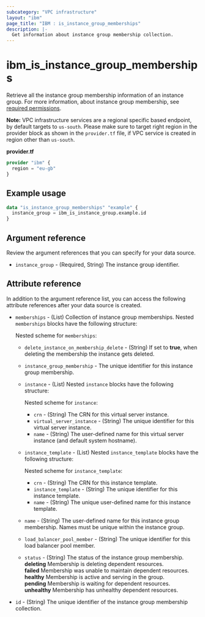 ```yaml
---
subcategory: "VPC infrastructure"
layout: "ibm"
page_title: "IBM : is_instance_group_memberships"
description: |-
  Get information about instance group membership collection.
---
```


# ibm_is_instance_group_memberships
Retrieve all the instance group membership information of an instance group. For more information, about instance group membership, see [required permissions](https://cloud.ibm.com/docs/vpc?topic=vpc-resource-authorizations-required-for-api-and-cli-calls).

**Note:** 
VPC infrastructure services are a regional specific based endpoint, by default targets to `us-south`. Please make sure to target right region in the provider block as shown in the `provider.tf` file, if VPC service is created in region other than `us-south`.

**provider.tf**

```terraform
provider "ibm" {
  region = "eu-gb"
}
```

## Example usage

```terraform
data "is_instance_group_memberships" "example" {
  instance_group = ibm_is_instance_group.example.id
}
```

## Argument reference
Review the argument references that you can specify for your data source. 

* `instance_group` - (Required, String) The instance group identifier.

## Attribute reference
In addition to the argument reference list, you can access the following attribute references after your data source is created.

- `memberships` - (List) Collection of instance group memberships. Nested `memberships` blocks have the following structure:

  Nested scheme for `memberships`:
  - `delete_instance_on_membership_delete` - (String) If set to **true**, when deleting the membership the instance gets deleted.
  - `instance_group_membership` - The unique identifier for this instance group membership.
  - `instance`  - (List) Nested `instance` blocks have the following structure:
  
    Nested scheme for `instance`:
    - `crn` - (String) The CRN for this virtual server instance.
    - `virtual_server_instance` - (String) The unique identifier for this virtual server instance.
    - `name` - (String) The user-defined name for this virtual server instance (and default system hostname).
  - `instance_template` - (List) Nested `instance_template` blocks have the following structure:
  
    Nested scheme for `instance_template`:
    - `crn` - (String) The CRN for this instance template.
    - `instance_template` - (String) The unique identifier for this instance template.
    - `name` - (String) The unique user-defined name for this instance template.
  - `name` - (String) The user-defined name for this instance group membership. Names must be unique within the instance group.
  - `load_balancer_pool_member` - (String) The unique identifier for this load balancer pool member.
  - `status` - (String) The status of the instance group membership. </br>
		**deleting** Membership is deleting dependent resources. </br>
		**failed** Membership was unable to maintain dependent resources. </br>
		**healthy** Membership is active and serving in the group.</br>
		**pending** Membership is waiting for dependent resources.</br>
		**unhealthy** Membership has unhealthy dependent resources.
- `id` - (String) The unique identifier of the instance group membership collection.
